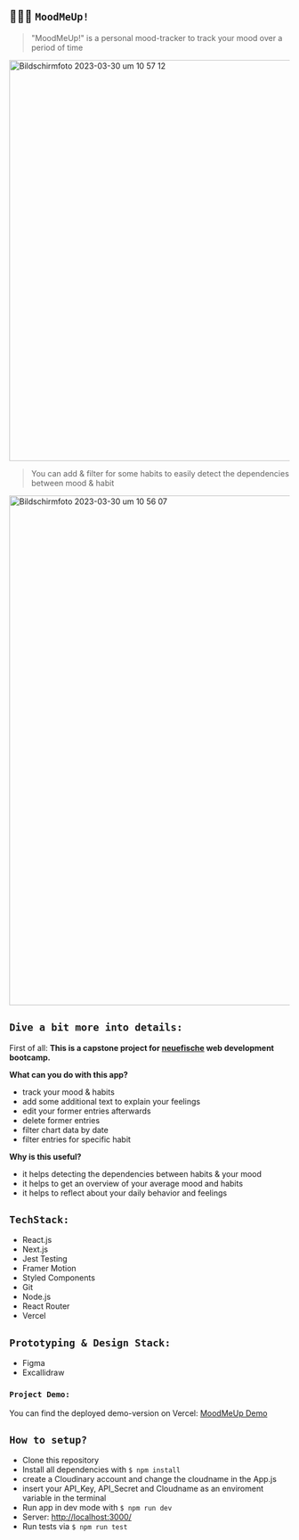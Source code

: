 ## 🙇🏻‍♀️ `MoodMeUp!`

> "MoodMeUp!" is a personal mood-tracker to track your mood over a period of time

<img width="719" alt="Bildschirm­foto 2023-03-30 um 10 57 12" src="https://user-images.githubusercontent.com/104009848/228785788-4a54b214-d275-40ba-9272-d80ee0f5ac61.png">

> You can add & filter for some habits to easily detect the dependencies between mood & habit

<img width="914" alt="Bildschirm­foto 2023-03-30 um 10 56 07" src="https://user-images.githubusercontent.com/104009848/228786361-9aa62d3a-8da8-45fd-965d-ebc4e6394965.png">

## `Dive a bit more into details:`

First of all: **This is a capstone project for [neuefische](https://www.neuefische.de/) web development bootcamp.**

**What can you do with this app?**

- track your mood & habits
- add some additional text to explain your feelings
- edit your former entries afterwards
- delete former entries
- filter chart data by date
- filter entries for specific habit

**Why is this useful?**

- it helps detecting the dependencies between habits & your mood
- it helps to get an overview of your average mood and habits
- it helps to reflect about your daily behavior and feelings

## `TechStack:`

- React.js
- Next.js
- Jest Testing
- Framer Motion
- Styled Components
- Git
- Node.js
- React Router
- Vercel

## `Prototyping & Design Stack:`

- Figma
- Excallidraw

### `Project Demo:`

You can find the deployed demo-version on Vercel: [MoodMeUp Demo](https://capstone-project-5l4dvya4w-sarahwett.vercel.app/)

## `How to setup?`

- Clone this repository
- Install all dependencies with `$ npm install`
- create a Cloudinary account and change the cloudname in the App.js
- insert your API_Key, API_Secret and Cloudname as an enviroment variable in the terminal
- Run app in dev mode with `$ npm run dev`
- Server: [http://localhost:3000/](http://localhost:3000/)
- Run tests via `$ npm run test`
